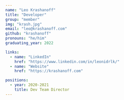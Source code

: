 ```yaml
---
name: "Leo Krashanoff"
title: "Developer"
group: "member"
img: "krash.jpg"
email: "leo@krashanoff.com"
github: "krashanoff"
pronouns: "he/him"
graduating_year: 2022

links:
  - name: "LinkedIn"
    href: "https://www.linkedin.com/in/leonidrlk/"
  - name: "Website"
    href: "https://krashanoff.com"

positions:
  - year: 2020-2021
    title: Dev Team Director
---
```

